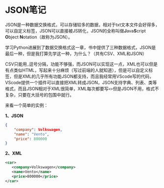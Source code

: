# JSON笔记

JSON是一种数据交换格式，可以存储较多的数据，相对于txt文本文件会好得多，可以自定义标签，JSON可以直接被JS转化，JSON的全称叫做**J**ava**S**cript **O**bject **N**otation（故称为JSON）。

学习Python进展到了数据交换格式这一章，书中提供了三种数据格式，JSON是最后一种，但是我打算先学这一种，为什么？（共有CSV、XML和JSON）

CSV只能用`,`逗号分隔，功能不够强，而JSON可以实现这一点，XML也可以但是有点类似HTML，写起来十分麻烦（写过前端的人就知道），但是可以自定义标签，但是XML的几乎所有功能JSON都支持，而且我经常用VScode写的代码，VScode提供一个插件可以直接把XML转成JSON，JSON支持字典、列表、类等格式，而且JSON相对于XML很简单，XML每次都要写`<>`但是JSON不用，格式不复杂，只要在大括号的包围中就行。

来看一个简单的实例：

**1、JSON**
```json
{
    "company": Volkswagen,
    "name": "Vento",
    "price": 800000
}
```

**2、XML**
```xml
<car>
   <company>Volkswagen</company>
   <name>Vento</name>
   <price>800000</price>
</car>
```